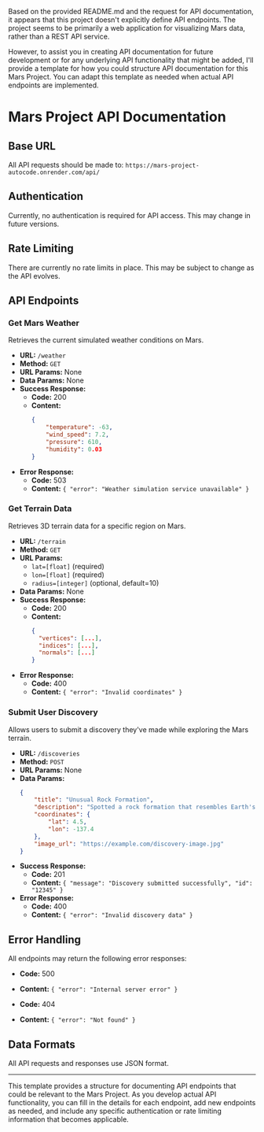 Based on the provided README.md and the request for API documentation, it appears that this project doesn't explicitly define API endpoints. The project seems to be primarily a web application for visualizing Mars data, rather than a REST API service.

However, to assist you in creating API documentation for future development or for any underlying API functionality that might be added, I'll provide a template for how you could structure API documentation for this Mars Project. You can adapt this template as needed when actual API endpoints are implemented.

# Mars Project API Documentation

## Base URL

All API requests should be made to: `https://mars-project-autocode.onrender.com/api/`

## Authentication

Currently, no authentication is required for API access. This may change in future versions.

## Rate Limiting

There are currently no rate limits in place. This may be subject to change as the API evolves.

## API Endpoints

### Get Mars Weather

Retrieves the current simulated weather conditions on Mars.

-   **URL:** `/weather`
-   **Method:** `GET`
-   **URL Params:** None
-   **Data Params:** None
-   **Success Response:**
    -   **Code:** 200
    -   **Content:**
        ```json
        {
            "temperature": -63,
            "wind_speed": 7.2,
            "pressure": 610,
            "humidity": 0.03
        }
        ```
-   **Error Response:**
    -   **Code:** 503
    -   **Content:** `{ "error": "Weather simulation service unavailable" }`

### Get Terrain Data

Retrieves 3D terrain data for a specific region on Mars.

-   **URL:** `/terrain`
-   **Method:** `GET`
-   **URL Params:**
    -   `lat=[float]` (required)
    -   `lon=[float]` (required)
    -   `radius=[integer]` (optional, default=10)
-   **Data Params:** None
-   **Success Response:**
    -   **Code:** 200
    -   **Content:**
        ```json
        {
          "vertices": [...],
          "indices": [...],
          "normals": [...]
        }
        ```
-   **Error Response:**
    -   **Code:** 400
    -   **Content:** `{ "error": "Invalid coordinates" }`

### Submit User Discovery

Allows users to submit a discovery they've made while exploring the Mars terrain.

-   **URL:** `/discoveries`
-   **Method:** `POST`
-   **URL Params:** None
-   **Data Params:**
    ```json
    {
        "title": "Unusual Rock Formation",
        "description": "Spotted a rock formation that resembles Earth's hoodoos",
        "coordinates": {
            "lat": 4.5,
            "lon": -137.4
        },
        "image_url": "https://example.com/discovery-image.jpg"
    }
    ```
-   **Success Response:**
    -   **Code:** 201
    -   **Content:** `{ "message": "Discovery submitted successfully", "id": "12345" }`
-   **Error Response:**
    -   **Code:** 400
    -   **Content:** `{ "error": "Invalid discovery data" }`

## Error Handling

All endpoints may return the following error responses:

-   **Code:** 500
-   **Content:** `{ "error": "Internal server error" }`

-   **Code:** 404
-   **Content:** `{ "error": "Not found" }`

## Data Formats

All API requests and responses use JSON format.

---

This template provides a structure for documenting API endpoints that could be relevant to the Mars Project. As you develop actual API functionality, you can fill in the details for each endpoint, add new endpoints as needed, and include any specific authentication or rate limiting information that becomes applicable.
